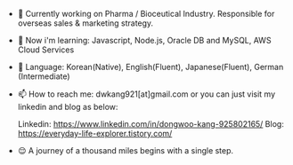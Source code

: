 - 🔭 Currently working on Pharma / Bioceutical Industry. Responsible for overseas sales & marketing strategy.

- 🌱 Now i'm learning: Javascript, Node.js, Oracle DB and MySQL, AWS Cloud Services

- 💬 Language: Korean(Native), English(Fluent), Japanese(Fluent), German (Intermediate)

- 📫 How to reach me: dwkang921[at]gmail.com or you can just visit my linkedin and blog as below:
    
     Linkedin: https://www.linkedin.com/in/dongwoo-kang-925802165/
     Blog: https://everyday-life-explorer.tistory.com/

- 😌 A journey of a thousand miles begins with a single step.
